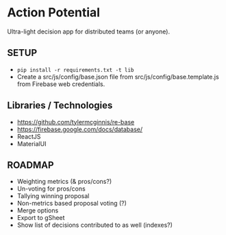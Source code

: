 # Action Potential

Ultra-light decision app for distributed teams (or anyone).

## SETUP

* `pip install -r requirements.txt -t lib`
* Create a src/js/config/base.json file from src/js/config/base.template.js from Firebase web credentials.

## Libraries / Technologies

* https://github.com/tylermcginnis/re-base
* https://firebase.google.com/docs/database/
* ReactJS
* MaterialUI

## ROADMAP

- Weighting metrics (& pros/cons?)
- Un-voting for pros/cons
- Tallying winning proposal
- Non-metrics based proposal voting (?)
- Merge options
- Export to gSheet
- Show list of decisions contributed to as well (indexes?)


